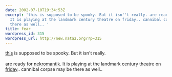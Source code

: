 ```yaml
---
date: 2002-07-10T19:34:53Z
excerpt: 'this is supposed to be spooky. But it isn''t really. are ready for nekromantik.
  It is playing at the landmark century theatre on friday.. cannibal corpse may be
  there as well.. '
title: fear
wordpress_id: 315
wordpress_url: http://new.nata2.org/?p=315
---
```


<a href="http://cgi.ebay.com/ws/ebayISAPI.dll?ViewItem&item=891732698">this</a> is supposed to be spooky. But it isn't really. <br/><br/>are ready for <a href="http://www.stomptokyo.com/otf/Nekro/Nekro.htm">nekromantik</a>. It is playing at the landmark century theatre on <a href="http://www.aintitcool.com/display.cgi?id=12682">friday</a>.. cannibal corpse may be there as well.. 
